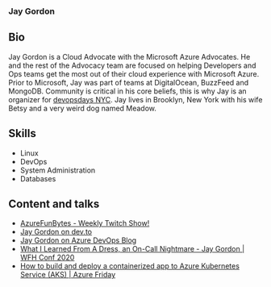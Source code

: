 ### Jay Gordon

## Bio

Jay Gordon is a Cloud Advocate with the Microsoft Azure Advocates. He and the rest of the Advocacy team are focused on helping Developers and Ops teams get the most out of their cloud experience with Microsoft Azure. Prior to Microsoft, Jay was part of teams at DigitalOcean, BuzzFeed and MongoDB. Community is critical in his core beliefs, this is why Jay is an organizer for [devopsdays NYC](https://devopsdays.org/events/2020-new-york-city/welcome/). Jay lives in Brooklyn, New York with his wife Betsy and a very weird dog named Meadow.

## Skills

- Linux
- DevOps
- System Administration
- Databases

## Content and talks

- [AzureFunBytes - Weekly Twitch Show!](https://twitter.com/azurefunbytes)
- [Jay Gordon on dev.to](https://dev.to/jaydestro)
- [Jay Gordon on Azure DevOps Blog](https://devblogs.microsoft.com/devops/author/jagordmicrosoft-com/)
- [What I Learned From A Dress, an On-Call Nightmare - Jay Gordon | WFH Conf 2020](https://www.youtube.com/watch?v=aniqpxWGsjc)
- [How to build and deploy a containerized app to Azure Kubernetes Service (AKS) | Azure Friday](https://www.youtube.com/watch?v=E9YWmbUb9Ps)
